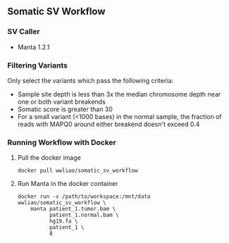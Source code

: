 ## Somatic SV Workflow

### SV Caller
- Manta 1.2.1

### Filtering Variants
Only select the variants which pass the following criteria:
- Sample site depth is less than 3x the median chromosome depth near one or both variant breakends
- Somatic score is greater than 30
- For a small variant (<1000 bases) in the normal sample, the fraction of reads with MAPQ0 around either breakend doesn't exceed 0.4

### Running Workflow with Docker

1. Pull the docker image

    ```
    docker pull wwliao/somatic_sv_workflow
    ```

2. Run Manta in the docker container

    ```
    docker run -v /path/to/workspace:/mnt/data wwliao/somatic_sv_workflow \
        manta patient_1.tumor.bam \
              patient_1.normal.bam \
              hg19.fa \
              patient_1 \
              8
    ```
